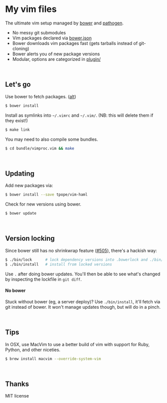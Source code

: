 # My vim files

The ultimate vim setup managed by [bower] and [pathogen].

* No messy git submodules
* Vim packages declared via [bower.json](bower.json)
* Bower downloads vim packages fast (gets tarballs instead of git-cloning)
* Bower alerts you of new package versions
* Modular, options are categorized in [plugin/](plugin/)

<br>

## Let's go

Use bower to fetch packages. ([alt](#no-bower))

```sh
$ bower install
```

Install as symlinks into `~/.vimrc` and `~/.vim/`.
(NB: this will delete them if they exist!)

```sh
$ make link
```

You may need to also compile some bundles.

```sh
$ cd bundle/vimproc.vim && make
```

<br>

## Updating

Add new packages via:

```sh
$ bower install --save tpope/vim-haml
```

Check for new versions using bower.

```sh
$ bower update
```

<br>

## Version locking

Since bower still has no shrinkwrap feature ([#505]), there's a hackish way:

```sh
$ ./bin/lock      # lock dependency versions into .bowerlock and ./bin/install
$ ./bin/install   # install from locked versions
```

Use `.` after doing bower updates. You'll then be able to see what's
changed by inspecting the lockfile in `git diff`.

#### No bower

Stuck without bower (eg, a server deploy)? Use `./bin/install`, it'll fetch via
git instead of bower. It won't manage updates though, but will do in a pinch.

<br>

## Tips

In OSX, use MacVim to use a better build of vim with support for Ruby, Python,
and other niceties.

```sh
$ brew install macvim --override-system-vim
```

<br>

## Thanks

MIT license

[#505]: https://github.com/bower/bower/issues/505
[pathogen]: https://github.com/tpope/vim-pathogen
[bower]: http://bower.io

